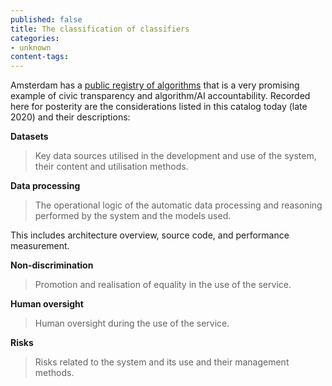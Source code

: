```yaml
---
published: false
title: The classification of classifiers
categories:
- unknown
content-tags:
---
```



Amsterdam has a [public registry of algorithms](https://algoritmeregister.amsterdam.nl/en/ai-register/) that is a very promising example of civic transparency and algorithm/AI accountability. Recorded here for posterity are the considerations listed in this catalog today (late 2020) and their descriptions:

**Datasets**
> Key data sources utilised in the development and use of the system, their content and utilisation methods.

**Data processing**
> The operational logic of the automatic data processing and reasoning performed by the system and the models used.

This includes architecture overview, source code, and performance measurement.

**Non-discrimination**
> Promotion and realisation of equality in the use of the service.

**Human oversight**
>  Human oversight during the use of the service.

**Risks**
> Risks related to the system and its use and their management methods.

